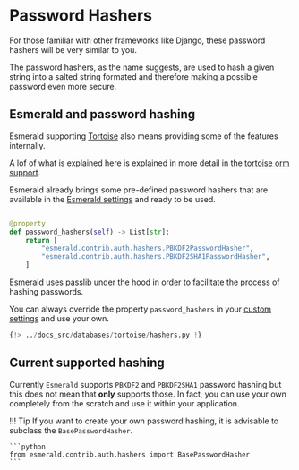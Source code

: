 # Password Hashers

For those familiar with other frameworks like Django, these password hashers will be very similar to you.

The password hashers, as the name suggests, are used to hash a given string into a salted string formated and therefore
making a possible password even more secure.

## Esmerald and password hashing

Esmerald supporting [Tortoise](./databases/tortoise/motivation.md) also means providing some of the features internally.

A lof of what is explained here is explained in more detail in the [tortoise orm support](./databases/tortoise/motivation.md).

Esmerald already brings some pre-defined password hashers that are available in the
[Esmerald settings](./application/settings.md) and ready to be used.

```python

@property
def password_hashers(self) -> List[str]:
    return [
        "esmerald.contrib.auth.hashers.PBKDF2PasswordHasher",
        "esmerald.contrib.auth.hashers.PBKDF2SHA1PasswordHasher",
    ]
```

Esmerald uses <a href='https://passlib.readthedocs.io/en/stable/' target='_blank'>passlib</a> under the hood
in order to facilitate the process of hashing passwords.

You can always override the property `password_hashers` in your
[custom settings](./application/settings.md#custom-settings) and use your own.

```python
{!> ../docs_src/databases/tortoise/hashers.py !}
```

## Current supported hashing

Currently `Esmerald` supports `PBKDF2` and `PBKDF2SHA1` password hashing but this does not mean that **only** supports
those. In fact, you can use your own completely from the scratch and use it within your application.

!!! Tip
    If you want to create your own password hashing, it is advisable to subclass the `BasePasswordHasher`.
    
    ```python
    from esmerald.contrib.auth.hashers import BasePasswordHasher
    ```
